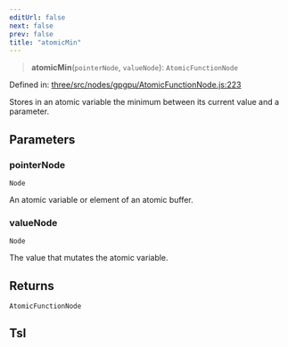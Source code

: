 ```yaml
---
editUrl: false
next: false
prev: false
title: "atomicMin"
---
```


> **atomicMin**(`pointerNode`, `valueNode`): `AtomicFunctionNode`

Defined in: [three/src/nodes/gpgpu/AtomicFunctionNode.js:223](https://github.com/DefinitelyMaybe/three-i18n/blob/fa57b79433d1c349ffb23a78727299c8d4190136/three/src/nodes/gpgpu/AtomicFunctionNode.js#L223)

Stores in an atomic variable the minimum between its current value and a parameter.

## Parameters

### pointerNode

`Node`

An atomic variable or element of an atomic buffer.

### valueNode

`Node`

The value that mutates the atomic variable.

## Returns

`AtomicFunctionNode`

## Tsl
